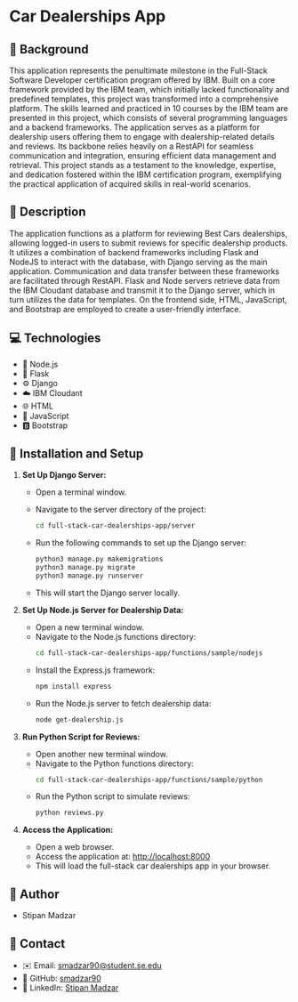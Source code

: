 # Car Dealerships App


## 📝  Background

This application represents the penultimate milestone in the Full-Stack Software Developer certification program offered by IBM. Built on a core framework provided by the IBM team, which initially lacked functionality and predefined templates, this project was transformed into a comprehensive platform. The skills learned and practiced in 10 courses by the IBM team are presented in this project, which consists of several programming languages and a backend frameworks. The application serves as a platform for dealership users offering them to engage with dealership-related details and reviews. Its backbone relies heavily on a RestAPI for seamless communication and integration, ensuring efficient data management and retrieval. This project stands as a testament to the knowledge, expertise, and dedication fostered within the IBM certification program, exemplifying the practical application of acquired skills in real-world scenarios.


## 📖  Description 

The application functions as a platform for reviewing Best Cars dealerships, allowing logged-in users to submit reviews for specific dealership products. It utilizes a combination of backend frameworks including Flask and NodeJS to interact with the database, with Django serving as the main application. Communication and data transfer between these frameworks are facilitated through RestAPI. Flask and Node servers retrieve data from the IBM Cloudant database and transmit it to the Django server, which in turn utilizes the data for templates. On the frontend side, HTML, JavaScript, and Bootstrap are employed to create a user-friendly interface.


## 💻  Technologies

- 🚀 Node.js
- 🐍 Flask
- ⚙️ Django
- ☁️ IBM Cloudant
- 🌐 HTML
- 🚀 JavaScript
- 🅱️ Bootstrap


## 🔧  Installation and Setup

1. **Set Up Django Server:**
    - Open a terminal window.
    - Navigate to the server directory of the project:
      
        ```bash
        cd full-stack-car-dealerships-app/server
        ```
    - Run the following commands to set up the Django server:
        ```bash
        python3 manage.py makemigrations
        python3 manage.py migrate
        python3 manage.py runserver
        ```
    - This will start the Django server locally.

2. **Set Up Node.js Server for Dealership Data:**
    - Open a new terminal window.
    - Navigate to the Node.js functions directory:
        ```bash
        cd full-stack-car-dealerships-app/functions/sample/nodejs
        ```
    - Install the Express.js framework:
        ```bash
        npm install express
        ```
    - Run the Node.js server to fetch dealership data:
        ```bash
        node get-dealership.js
        ```

3. **Run Python Script for Reviews:**
    - Open another new terminal window.
    - Navigate to the Python functions directory:
        ```bash
        cd full-stack-car-dealerships-app/functions/sample/python
        ```
    - Run the Python script to simulate reviews:
        ```bash
        python reviews.py
        ```

4. **Access the Application:**
    - Open a web browser.
    - Access the application at: [http://localhost:8000](http://localhost:8000)
    - This will load the full-stack car dealerships app in your browser.


## 👤 Author
- Stipan Madzar


## 📧  Contact
- ✉️ Email: [smadzar90@student.se.edu](mailto:smadzar90@student.se.edu)
- 🐙 GitHub: [smadzar90](https://github.com/smadzar90)
- 💼 LinkedIn: [Stipan Madzar](https://www.linkedin.com/in/stipan-madzar-b6b857225/)





  




